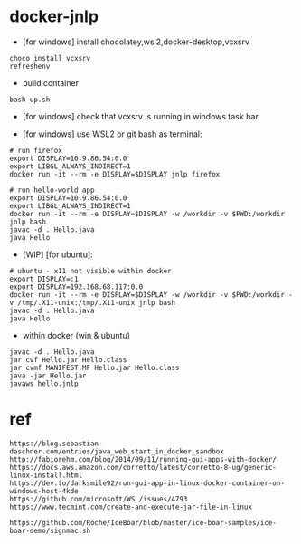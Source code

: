 # docker-jnlp

+ [for windows] install chocolatey,wsl2,docker-desktop,vcxsrv

```
choco install vcxsrv
refreshenv
```

+ build container

```
bash up.sh
```

+ [for windows] check that vcxsrv is running in windows task bar.

+ [for windows] use WSL2 or git bash as terminal:
```
# run firefox
export DISPLAY=10.9.86.54:0.0
export LIBGL_ALWAYS_INDIRECT=1
docker run -it --rm -e DISPLAY=$DISPLAY jnlp firefox

# run hello-world app
export DISPLAY=10.9.86.54:0.0
export LIBGL_ALWAYS_INDIRECT=1
docker run -it --rm -e DISPLAY=$DISPLAY -w /workdir -v $PWD:/workdir jnlp bash
javac -d . Hello.java
java Hello
```

+ [WIP] [for ubuntu]:
```
# ubuntu - x11 not visible within docker
export DISPLAY=:1
export DISPLAY=192.168.68.117:0.0
docker run -it --rm -e DISPLAY=$DISPLAY -w /workdir -v $PWD:/workdir -v /tmp/.X11-unix:/tmp/.X11-unix jnlp bash
javac -d . Hello.java
java Hello
```

+ within docker (win & ubuntu)
```
javac -d . Hello.java
jar cvf Hello.jar Hello.class
jar cvmf MANIFEST.MF Hello.jar Hello.class
java -jar Hello.jar
javaws hello.jnlp

```




# ref

```
https://blog.sebastian-daschner.com/entries/java_web_start_in_docker_sandbox
http://fabiorehm.com/blog/2014/09/11/running-gui-apps-with-docker/
https://docs.aws.amazon.com/corretto/latest/corretto-8-ug/generic-linux-install.html
https://dev.to/darksmile92/run-gui-app-in-linux-docker-container-on-windows-host-4kde
https://github.com/microsoft/WSL/issues/4793
https://www.tecmint.com/create-and-execute-jar-file-in-linux

https://github.com/Roche/IceBoar/blob/master/ice-boar-samples/ice-boar-demo/signmac.sh
```
